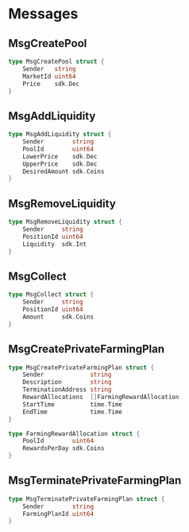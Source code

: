 <!-- order: 3 -->

# Messages

## MsgCreatePool

```go
type MsgCreatePool struct {
    Sender   string
    MarketId uint64
    Price    sdk.Dec
}
```

## MsgAddLiquidity

```go
type MsgAddLiquidity struct {
    Sender        string
    PoolId        uint64
    LowerPrice    sdk.Dec
    UpperPrice    sdk.Dec
    DesiredAmount sdk.Coins
}
```

## MsgRemoveLiquidity

```go
type MsgRemoveLiquidity struct {
    Sender     string
    PositionId uint64
    Liquidity  sdk.Int
}
```

## MsgCollect

```go
type MsgCollect struct {
    Sender     string
    PositionId uint64
    Amount     sdk.Coins
}
```

## MsgCreatePrivateFarmingPlan

```go
type MsgCreatePrivateFarmingPlan struct {
    Sender             string
    Description        string
    TerminationAddress string
    RewardAllocations  []FarmingRewardAllocation
    StartTime          time.Time
    EndTime            time.Time
}

type FarmingRewardAllocation struct {
    PoolId        uint64
    RewardsPerDay sdk.Coins
}
```

## MsgTerminatePrivateFarmingPlan

```go
type MsgTerminatePrivateFarmingPlan struct {
    Sender        string
    FarmingPlanId uint64
}
```
